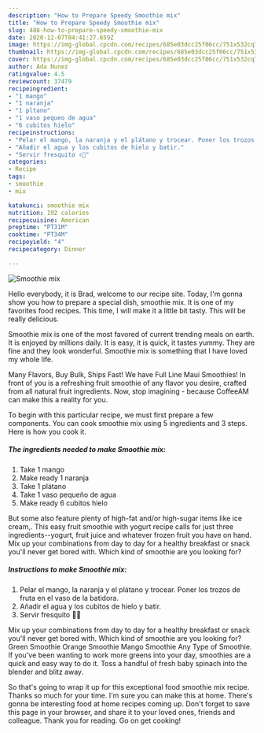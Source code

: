 ```yaml
---
description: "How to Prepare Speedy Smoothie mix"
title: "How to Prepare Speedy Smoothie mix"
slug: 488-how-to-prepare-speedy-smoothie-mix
date: 2020-12-07T04:41:27.659Z
image: https://img-global.cpcdn.com/recipes/685e03dcc25f06cc/751x532cq70/smoothie-mix-foto-principal.jpg
thumbnail: https://img-global.cpcdn.com/recipes/685e03dcc25f06cc/751x532cq70/smoothie-mix-foto-principal.jpg
cover: https://img-global.cpcdn.com/recipes/685e03dcc25f06cc/751x532cq70/smoothie-mix-foto-principal.jpg
author: Ada Nunez
ratingvalue: 4.5
reviewcount: 37479
recipeingredient:
- "1 mango"
- "1 naranja"
- "1 pltano"
- "1 vaso pequeo de agua"
- "6 cubitos hielo"
recipeinstructions:
- "Pelar el mango, la naranja y el plátano y trocear. Poner los trozos de fruta en el vaso de la batidora."
- "Añadir el agua y los cubitos de hielo y batir."
- "Servir fresquito ✌🏼"
categories:
- Recipe
tags:
- smoothie
- mix

katakunci: smoothie mix 
nutrition: 192 calories
recipecuisine: American
preptime: "PT31M"
cooktime: "PT34M"
recipeyield: "4"
recipecategory: Dinner

---
```



![Smoothie mix](https://img-global.cpcdn.com/recipes/685e03dcc25f06cc/751x532cq70/smoothie-mix-foto-principal.jpg)

Hello everybody, it is Brad, welcome to our recipe site. Today, I'm gonna show you how to prepare a special dish, smoothie mix. It is one of my favorites food recipes. This time, I will make it a little bit tasty. This will be really delicious.

Smoothie mix is one of the most favored of current trending meals on earth. It is enjoyed by millions daily. It is easy, it is quick, it tastes yummy. They are fine and they look wonderful. Smoothie mix is something that I have loved my whole life.

Many Flavors, Buy Bulk, Ships Fast! We have Full Line Maui Smoothies! In front of you is a refreshing fruit smoothie of any flavor you desire, crafted from all natural fruit ingredients. Now, stop imagining - because CoffeeAM can make this a reality for you.


To begin with this particular recipe, we must first prepare a few components. You can cook smoothie mix using 5 ingredients and 3 steps. Here is how you cook it.

<!--inarticleads1-->

##### The ingredients needed to make Smoothie mix:

1. Take 1 mango
1. Make ready 1 naranja
1. Take 1 plátano
1. Take 1 vaso pequeño de agua
1. Make ready 6 cubitos hielo


But some also feature plenty of high-fat and/or high-sugar items like ice cream,. This easy fruit smoothie with yogurt recipe calls for just three ingredients--yogurt, fruit juice and whatever frozen fruit you have on hand. Mix up your combinations from day to day for a healthy breakfast or snack you&#39;ll never get bored with. Which kind of smoothie are you looking for? 

<!--inarticleads2-->

##### Instructions to make Smoothie mix:

1. Pelar el mango, la naranja y el plátano y trocear. Poner los trozos de fruta en el vaso de la batidora.
1. Añadir el agua y los cubitos de hielo y batir.
1. Servir fresquito ✌🏼


Mix up your combinations from day to day for a healthy breakfast or snack you&#39;ll never get bored with. Which kind of smoothie are you looking for? Green Smoothie Orange Smoothie Mango Smoothie Any Type of Smoothie. If you&#39;ve been wanting to work more greens into your day, smoothies are a quick and easy way to do it. Toss a handful of fresh baby spinach into the blender and blitz away. 

So that's going to wrap it up for this exceptional food smoothie mix recipe. Thanks so much for your time. I'm sure you can make this at home. There's gonna be interesting food at home recipes coming up. Don't forget to save this page in your browser, and share it to your loved ones, friends and colleague. Thank you for reading. Go on get cooking!
